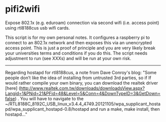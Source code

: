 # pifi2wifi
Expose 802.1x (e.g. eduroam) connection via second wifi (i.e. access point) using rtl8188cus usb wifi cards.

This script is for my own personal notes. It configures a raspberry pi to connect to an 802.1x network and then exposes this via an unencrypted access point. This is just a proof of principle and you are very likely break your universities terms and conditions if you do this. The script needs adjustment to run (see XXXs) and will be run at your own risk.

---
Regarding hostapd for rtl8188cus, a note from Dave Conroy's blog: "Some people don’t like the idea of installing from untrusted 3rd parties, so if If would rather compile your own binary, you can download the realtek driver [here] (http://www.realtek.com.tw/downloads/downloadsView.aspx?Langid=1&PNid=21&PFid=48&Level=5&Conn=4&DownTypeID=3&GetDown=false)
. You will have to navigate to the ~/RTL8188C_8192C_USB_linux_v3.4.4_4749.20121105/wpa_supplicant_hostapd/wpa_supplicant_hostapd-0.8/hostapd and run a make, make install, then hostapd..."
